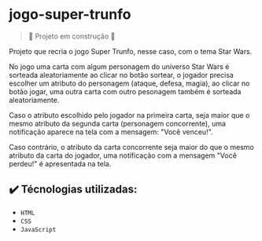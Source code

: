 # jogo-super-trunfo

> :construction: Projeto em construção :construction:

Projeto que recria o jogo Super Trunfo, nesse caso, com o tema Star Wars.

No jogo uma carta com algum personagem do universo Star Wars é sorteada aleatoriamente ao clicar no botão sortear, o jogador precisa escolher um atributo do personagem (ataque, defesa, magia), ao clicar no botão jogar, uma outra carta com outro pesonagem também é sorteada aleatoriamente.

Caso o atributo escolhido pelo jogador na primeira carta, seja maior que o mesmo atributo da segunda carta (personagem concorrente), uma notificação aparece na tela com a mensagem: "Você venceu!".

Caso contrário, o atributo da carta concorrente seja maior do que o mesmo atributo da carta do jogador, uma notificação com a mensagem "Você perdeu!" é apresentada na tela.

## :heavy_check_mark: Técnologias utilizadas:

- `HTML`
- `CSS`
- `JavaScript`

